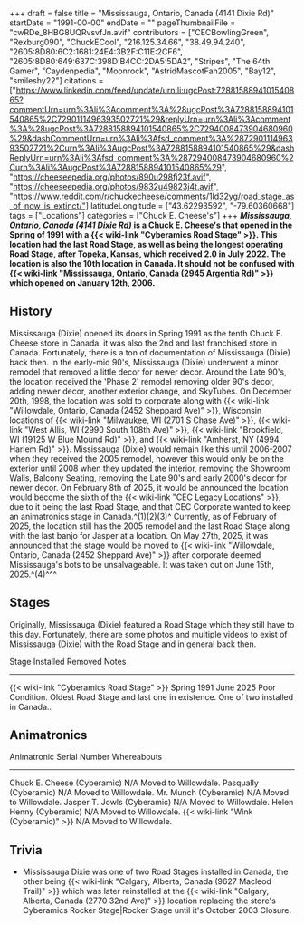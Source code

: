 +++
draft = false
title = "Mississauga, Ontario, Canada (4141 Dixie Rd)"
startDate = "1991-00-00"
endDate = ""
pageThumbnailFile = "cwRDe_8HBG8UQRvsvfJn.avif"
contributors = ["CECBowlingGreen", "Rexburg090", "ChuckECool", "216.125.34.66", "38.49.94.240", "2605:8D80:6C2:1681:24E4:3B2F:C11E:2CF6", "2605:8D80:649:637C:398D:B4CC:2DA5:5DA2", "Stripes", "The 64th Gamer", "Caydenpedia", "Moonrock", "AstridMascotFan2005", "Bay12", "smileshy22"]
citations = ["https://www.linkedin.com/feed/update/urn:li:ugcPost:7288158894101540865?commentUrn=urn%3Ali%3Acomment%3A%28ugcPost%3A7288158894101540865%2C7290111496393502721%29&replyUrn=urn%3Ali%3Acomment%3A%28ugcPost%3A7288158894101540865%2C7294008473904680960%29&dashCommentUrn=urn%3Ali%3Afsd_comment%3A%287290111496393502721%2Curn%3Ali%3AugcPost%3A7288158894101540865%29&dashReplyUrn=urn%3Ali%3Afsd_comment%3A%287294008473904680960%2Curn%3Ali%3AugcPost%3A7288158894101540865%29", "https://cheeseepedia.org/photos/890u298fj23f.avif", "https://cheeseepedia.org/photos/9832u49823j4t.avif", "https://www.reddit.com/r/chuckecheese/comments/1ld32yg/road_stage_as_of_now_is_extinct/"]
latitudeLongitude = ["43.62293592", "-79.60360668"]
tags = ["Locations"]
categories = ["Chuck E. Cheese's"]
+++
***Mississauga, Ontario, Canada (4141 Dixie Rd)* is a Chuck E. Cheese's that opened in the Spring of 1991 with a {{< wiki-link "Cyberamics Road Stage" >}}.
This location had the last Road Stage, as well as being the **longest** operating Road Stage, after Topeka, Kansas, which received 2.0 in July 2022. The location is also the 10th location in Canada. It should not be confused with {{< wiki-link "Mississauga, Ontario, Canada (2945 Argentia Rd)" >}} which opened on January 12th, 2006.**

## History

Mississauga (Dixie) opened its doors in Spring 1991 as the tenth Chuck E. Cheese store in Canada. it was also the 2nd and last franchised store in Canada. Fortunately, there is a ton of documentation of Mississauga (Dixie) back then. In the early-mid 90's, Mississauga (Dixie) underwent a minor remodel that removed a little decor for newer decor. Around the Late 90's, the location received the 'Phase 2' remodel removing older 90's decor, adding newer decor, another exterior change, and SkyTubes. On December 20th, 1998, the location was sold to corporate along with {{< wiki-link "Willowdale, Ontario, Canada (2452 Sheppard Ave)" >}}, Wisconsin locations of {{< wiki-link "Milwaukee, WI (2701 S Chase Ave)" >}}, {{< wiki-link "West Allis, WI (2990 South 108th Ave)" >}}, {{< wiki-link "Brookfield, WI (19125 W Blue Mound Rd)" >}}, and {{< wiki-link "Amherst, NY (4994 Harlem Rd)" >}}. Mississauga (Dixie) would remain like this until 2006-2007 when they received the 2005 remodel, however this would only be on the exterior until 2008 when they updated the interior, removing the Showroom Walls, Balcony Seating, removing the Late 90's and early 2000's decor for newer decor.
On February 8th of 2025, it would be announced the location would become the sixth of the {{< wiki-link "CEC Legacy Locations" >}}, due to it being the last Road Stage, and that CEC Corporate wanted to keep an animatronics stage in Canada.^(1)(2)(3)^ Currently, as of February of 2025, the location still has the 2005 remodel and the last Road Stage along with the last banjo for Jasper at a location. On May 27th, 2025, it was announced that the stage would be moved to {{< wiki-link "Willowdale, Ontario, Canada (2452 Sheppard Ave)" >}} after corporate deemed Mississauga's bots to be unsalvageable. It was taken out on June 15th, 2025.^(4)^^^

## Stages

Originally, Mississauga (Dixie) featured a Road Stage which they still have to this day. Fortunately, there are some photos and multiple videos to exist of Mississauga (Dixie) with the Road Stage and in general back then.

  Stage                                           Installed     Removed     Notes
  ----------------------------------------------- ------------- ----------- -----------------------------------------------------------------------------------------------
  {{< wiki-link "Cyberamics Road Stage" >}}   Spring 1991   June 2025   Poor Condition. Oldest Road Stage and last one in existence. One of two installed in Canada..

## Animatronics

  Animatronic                                Serial Number   Whereabouts
  ------------------------------------------ --------------- ----------------------
  Chuck E. Cheese (Cyberamic)                N/A             Moved to Willowdale.
  Pasqually (Cyberamic)                      N/A             Moved to Willowdale.
  Mr. Munch (Cyberamic)                      N/A             Moved to Willowdale.
  Jasper T. Jowls (Cyberamic)                N/A             Moved to Willowdale.
  Helen Henny (Cyberamic)                    N/A             Moved to Willowdale.
  {{< wiki-link "Wink (Cyberamic)" >}}   N/A             Moved to Willowdale.

## Trivia

- Mississauga Dixie was one of two Road Stages installed in Canada, the other being {{< wiki-link "Calgary, Alberta, Canada (9627 Macleod Trail)" >}} which was later reinstalled at the {{< wiki-link "Calgary, Alberta, Canada (2770 32nd Ave)" >}} location replacing the store's Cyberamics Rocker Stage|Rocker Stage until it's October 2003 Closure.
